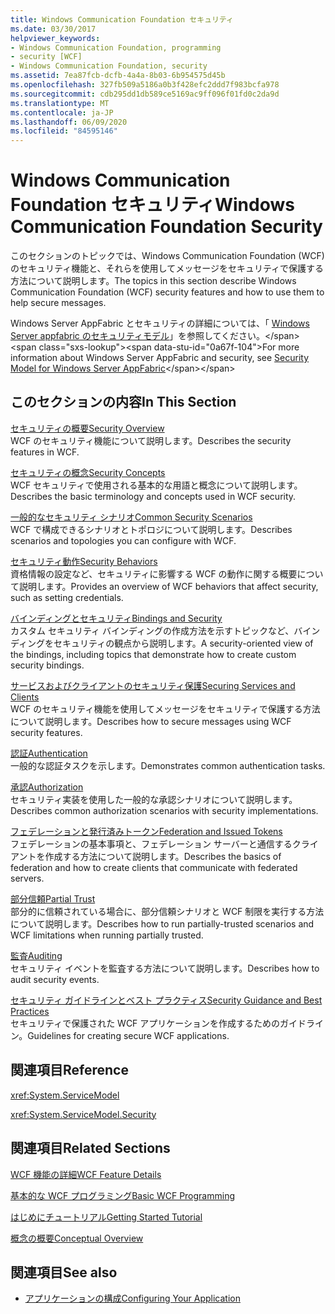 ```yaml
---
title: Windows Communication Foundation セキュリティ
ms.date: 03/30/2017
helpviewer_keywords:
- Windows Communication Foundation, programming
- security [WCF]
- Windows Communication Foundation, security
ms.assetid: 7ea87fcb-dcfb-4a4a-8b03-6b954575d45b
ms.openlocfilehash: 327fb509a5186a0b3f428efc2ddd7f983bcfa978
ms.sourcegitcommit: cdb295dd1db589ce5169ac9ff096f01fd0c2da9d
ms.translationtype: MT
ms.contentlocale: ja-JP
ms.lasthandoff: 06/09/2020
ms.locfileid: "84595146"
---
```

# <a name="windows-communication-foundation-security"></a><span data-ttu-id="0a67f-102">Windows Communication Foundation セキュリティ</span><span class="sxs-lookup"><span data-stu-id="0a67f-102">Windows Communication Foundation Security</span></span>
<span data-ttu-id="0a67f-103">このセクションのトピックでは、Windows Communication Foundation (WCF) のセキュリティ機能と、それらを使用してメッセージをセキュリティで保護する方法について説明します。</span><span class="sxs-lookup"><span data-stu-id="0a67f-103">The topics in this section describe Windows Communication Foundation (WCF) security features and how to use them to help secure messages.</span></span>  
  
 <span data-ttu-id="0a67f-104">Windows Server AppFabric とセキュリティの詳細については、「 [Windows Server appfabric のセキュリティモデル](https://docs.microsoft.com/previous-versions/appfabric/ee677202(v=azure.10))」を参照してください。</span><span class="sxs-lookup"><span data-stu-id="0a67f-104">For more information about Windows Server AppFabric and security, see [Security Model for Windows Server AppFabric](https://docs.microsoft.com/previous-versions/appfabric/ee677202(v=azure.10))</span></span>  
  
## <a name="in-this-section"></a><span data-ttu-id="0a67f-105">このセクションの内容</span><span class="sxs-lookup"><span data-stu-id="0a67f-105">In This Section</span></span>  
 [<span data-ttu-id="0a67f-106">セキュリティの概要</span><span class="sxs-lookup"><span data-stu-id="0a67f-106">Security Overview</span></span>](security-overview.md)  
 <span data-ttu-id="0a67f-107">WCF のセキュリティ機能について説明します。</span><span class="sxs-lookup"><span data-stu-id="0a67f-107">Describes the security features in WCF.</span></span>  
  
 [<span data-ttu-id="0a67f-108">セキュリティの概念</span><span class="sxs-lookup"><span data-stu-id="0a67f-108">Security Concepts</span></span>](security-concepts.md)  
 <span data-ttu-id="0a67f-109">WCF セキュリティで使用される基本的な用語と概念について説明します。</span><span class="sxs-lookup"><span data-stu-id="0a67f-109">Describes the basic terminology and concepts used in WCF security.</span></span>  
  
 [<span data-ttu-id="0a67f-110">一般的なセキュリティ シナリオ</span><span class="sxs-lookup"><span data-stu-id="0a67f-110">Common Security Scenarios</span></span>](common-security-scenarios.md)  
 <span data-ttu-id="0a67f-111">WCF で構成できるシナリオとトポロジについて説明します。</span><span class="sxs-lookup"><span data-stu-id="0a67f-111">Describes scenarios and topologies you can configure with WCF.</span></span>  
  
 [<span data-ttu-id="0a67f-112">セキュリティ動作</span><span class="sxs-lookup"><span data-stu-id="0a67f-112">Security Behaviors</span></span>](security-behaviors-in-wcf.md)  
 <span data-ttu-id="0a67f-113">資格情報の設定など、セキュリティに影響する WCF の動作に関する概要について説明します。</span><span class="sxs-lookup"><span data-stu-id="0a67f-113">Provides an overview of WCF behaviors that affect security, such as setting credentials.</span></span>  
  
 [<span data-ttu-id="0a67f-114">バインディングとセキュリティ</span><span class="sxs-lookup"><span data-stu-id="0a67f-114">Bindings and Security</span></span>](bindings-and-security.md)  
 <span data-ttu-id="0a67f-115">カスタム セキュリティ バインディングの作成方法を示すトピックなど、バインディングをセキュリティの観点から説明します。</span><span class="sxs-lookup"><span data-stu-id="0a67f-115">A security-oriented view of the bindings, including topics that demonstrate how to create custom security bindings.</span></span>  
  
 [<span data-ttu-id="0a67f-116">サービスおよびクライアントのセキュリティ保護</span><span class="sxs-lookup"><span data-stu-id="0a67f-116">Securing Services and Clients</span></span>](securing-services-and-clients.md)  
 <span data-ttu-id="0a67f-117">WCF のセキュリティ機能を使用してメッセージをセキュリティで保護する方法について説明します。</span><span class="sxs-lookup"><span data-stu-id="0a67f-117">Describes how to secure messages using WCF security features.</span></span>  
  
 [<span data-ttu-id="0a67f-118">認証</span><span class="sxs-lookup"><span data-stu-id="0a67f-118">Authentication</span></span>](authentication-in-wcf.md)  
 <span data-ttu-id="0a67f-119">一般的な認証タスクを示します。</span><span class="sxs-lookup"><span data-stu-id="0a67f-119">Demonstrates common authentication tasks.</span></span>  
  
 [<span data-ttu-id="0a67f-120">承認</span><span class="sxs-lookup"><span data-stu-id="0a67f-120">Authorization</span></span>](authorization-in-wcf.md)  
 <span data-ttu-id="0a67f-121">セキュリティ実装を使用した一般的な承認シナリオについて説明します。</span><span class="sxs-lookup"><span data-stu-id="0a67f-121">Describes common authorization scenarios with security implementations.</span></span>  
  
 [<span data-ttu-id="0a67f-122">フェデレーションと発行済みトークン</span><span class="sxs-lookup"><span data-stu-id="0a67f-122">Federation and Issued Tokens</span></span>](federation-and-issued-tokens.md)  
 <span data-ttu-id="0a67f-123">フェデレーションの基本事項と、フェデレーション サーバーと通信するクライアントを作成する方法について説明します。</span><span class="sxs-lookup"><span data-stu-id="0a67f-123">Describes the basics of federation and how to create clients that communicate with federated servers.</span></span>  
  
 [<span data-ttu-id="0a67f-124">部分信頼</span><span class="sxs-lookup"><span data-stu-id="0a67f-124">Partial Trust</span></span>](partial-trust.md)  
 <span data-ttu-id="0a67f-125">部分的に信頼されている場合に、部分信頼シナリオと WCF 制限を実行する方法について説明します。</span><span class="sxs-lookup"><span data-stu-id="0a67f-125">Describes how to run partially-trusted scenarios and WCF limitations when running partially trusted.</span></span>  
  
 [<span data-ttu-id="0a67f-126">監査</span><span class="sxs-lookup"><span data-stu-id="0a67f-126">Auditing</span></span>](auditing-security-events.md)  
 <span data-ttu-id="0a67f-127">セキュリティ イベントを監査する方法について説明します。</span><span class="sxs-lookup"><span data-stu-id="0a67f-127">Describes how to audit security events.</span></span>  
  
 [<span data-ttu-id="0a67f-128">セキュリティ ガイドラインとベスト プラクティス</span><span class="sxs-lookup"><span data-stu-id="0a67f-128">Security Guidance and Best Practices</span></span>](security-guidance-and-best-practices.md)  
 <span data-ttu-id="0a67f-129">セキュリティで保護された WCF アプリケーションを作成するためのガイドライン。</span><span class="sxs-lookup"><span data-stu-id="0a67f-129">Guidelines for creating secure WCF applications.</span></span>  
  
## <a name="reference"></a><span data-ttu-id="0a67f-130">関連項目</span><span class="sxs-lookup"><span data-stu-id="0a67f-130">Reference</span></span>  
 <xref:System.ServiceModel>  
  
 <xref:System.ServiceModel.Security>  
  
## <a name="related-sections"></a><span data-ttu-id="0a67f-131">関連項目</span><span class="sxs-lookup"><span data-stu-id="0a67f-131">Related Sections</span></span>  
 [<span data-ttu-id="0a67f-132">WCF 機能の詳細</span><span class="sxs-lookup"><span data-stu-id="0a67f-132">WCF Feature Details</span></span>](index.md)  
  
 [<span data-ttu-id="0a67f-133">基本的な WCF プログラミング</span><span class="sxs-lookup"><span data-stu-id="0a67f-133">Basic WCF Programming</span></span>](../basic-wcf-programming.md)  
  
 [<span data-ttu-id="0a67f-134">はじめにチュートリアル</span><span class="sxs-lookup"><span data-stu-id="0a67f-134">Getting Started Tutorial</span></span>](../getting-started-tutorial.md)  
  
 [<span data-ttu-id="0a67f-135">概念の概要</span><span class="sxs-lookup"><span data-stu-id="0a67f-135">Conceptual Overview</span></span>](../conceptual-overview.md)  
  
## <a name="see-also"></a><span data-ttu-id="0a67f-136">関連項目</span><span class="sxs-lookup"><span data-stu-id="0a67f-136">See also</span></span>

- [<span data-ttu-id="0a67f-137">アプリケーションの構成</span><span class="sxs-lookup"><span data-stu-id="0a67f-137">Configuring Your Application</span></span>](../diagnostics/configuring-your-application.md)
